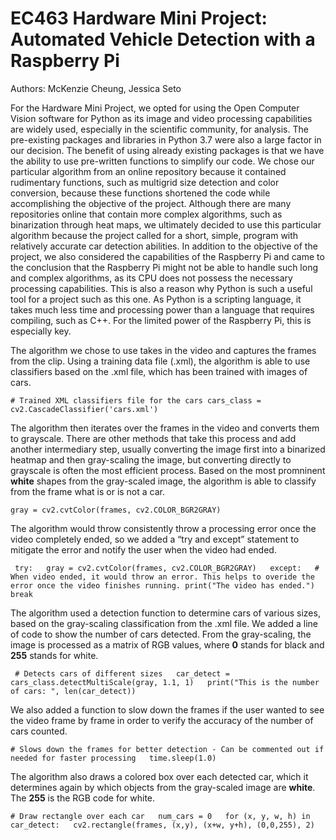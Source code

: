 # EC463 Hardware Mini Project: Automated Vehicle Detection with a Raspberry Pi

Authors: McKenzie Cheung, Jessica Seto

   For the Hardware Mini Project, we opted for using the Open Computer Vision software for Python as its image and video processing capabilities are widely used, especially in the scientific community, for analysis. The pre-existing packages and libraries in Python 3.7 were also a large factor in our decision. The benefit of using already existing packages is that we have the ability to use pre-written functions to simplify our code. We chose our particular algorithm from an online repository because it contained rudimentary functions, such as multigrid size detection and color conversion, because these functions shortened the code while accomplishing the objective of the project. Although there are many repositories online that contain more complex algorithms, such as binarization through heat maps, we ultimately decided to use this particular algorithm because the project called for a short, simple, program with relatively accurate car detection abilities. In addition to the objective of the project, we also considered the capabilities of the Raspberry Pi and came to the conclusion that the Raspberry Pi might not be able to handle such long and complex algorithms, as its CPU does not possess the necessary processing capabilities. This is also a reason why Python is such a useful tool for a project such as this one. As Python is a scripting language, it takes much less time and processing power than a language that requires compiling, such as C++. For the limited power of the Raspberry Pi, this is especially key.
  
The algorithm we chose to use takes in the video and captures the frames from the clip. Using a training data file (.xml), the algorithm is able to use classifiers based on the .xml file, which has been trained with images of cars. 

`# Trained XML classifiers file for the cars
cars_class = cv2.CascadeClassifier('cars.xml')`

The algorithm then iterates over the frames in the video and converts them to grayscale. There are other methods that take this process and add another intermediary step, usually converting the image first into a binarized heatmap and then gray-scaling the image, but converting directly to grayscale is often the most efficient process. Based on the most promninent **white** shapes from the gray-scaled image, the algorithm is able to classify from the frame what is or is not a car.

`gray = cv2.cvtColor(frames, cv2.COLOR_BGR2GRAY)`

The algorithm would throw consistently throw a processing error once the video completely ended, so we added a “try and except” statement to mitigate the error and notify the user when the video had ended. 

` try:  
        gray = cv2.cvtColor(frames, cv2.COLOR_BGR2GRAY)  
    except:  
        # When video ended, it would throw an error. This helps to overide the error once the video finishes running.
        print("The video has ended.")  
        break`
        
The algorithm used a detection function to determine cars of various sizes, based on the gray-scaling classification from the .xml file. We added a line of code to show the number of cars detected. From the gray-scaling, the image is processed as a matrix of RGB values, where **0** stands for black and **255** stands for white.

` # Detects cars of different sizes  
    car_detect = cars_class.detectMultiScale(gray, 1.1, 1)  
    print("This is the number of cars: ", len(car_detect))`  

We also added a function to slow down the frames if the user wanted to see the video frame by frame in order to verify the accuracy of the number of cars counted.

`# Slows down the frames for better detection - Can be commented out if needed for faster processing  
 time.sleep(1.0)`
 
 The algorithm also draws a colored box over each detected car, which it determines again by which objects from the gray-scaled image are **white**. The **255** is the RGB code for white.
 
 `# Draw rectangle over each car  
    num_cars = 0  
    for (x, y, w, h) in car_detect:  
        cv2.rectangle(frames, (x,y), (x+w, y+h), (0,0,255), 2)`  
